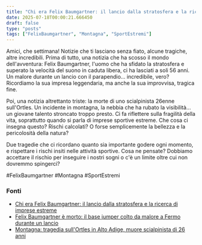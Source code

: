 ```yaml
---
title: "Chi era Felix Baumgartner: il lancio dalla stratosfera e la ricerca di imprese estreme"
date: 2025-07-18T00:00:21.666450
draft: false
type: "posts"
tags: ["FelixBaumgartner", "Montagna", "SportEstremi"]
---
```


Amici, che settimana!  Notizie che ti lasciano senza fiato, alcune tragiche, altre incredibili.  Prima di tutto, una notizia che ha scosso il mondo dell'avventura:  Felix Baumgartner, l'uomo che ha sfidato la stratosfera e superato la velocità del suono in caduta libera, ci ha lasciati a soli 56 anni. Un malore durante un lancio con il parapendio…  incredibile, vero?  Ricordiamo la sua impresa leggendaria, ma anche la sua improvvisa, tragica fine.

Poi, una notizia altrettanto triste: la morte di uno scialpinista 26enne sull'Ortles.  Un incidente in montagna,  la nebbia che ha rubato la visibilità... un giovane talento stroncato troppo presto.  Ci fa riflettere sulla fragilità della vita, soprattutto quando si parla di imprese sportive estreme.  Che cosa ci insegna questo? Rischi calcolati? O forse semplicemente la bellezza e la pericolosità della natura?

Due tragedie che ci ricordano quanto sia importante godere ogni momento, e rispettare i rischi insiti nelle attività sportive.  Cosa ne pensate?  Dobbiamo accettare il rischio per inseguire i nostri sogni o c'è un limite oltre cui non dovremmo spingerci?

#FelixBaumgartner #Montagna #SportEstremi


### Fonti
- [Chi era Felix Baumgartner: il lancio dalla stratosfera e la ricerca di imprese estreme](https://www.repubblica.it/sport/vari/2025/07/17/news/felix_baumgartner_chi_e_morto_parapendio-424737648/)
- [Felix Baumgartner è morto: il base jumper colto da malore a Fermo durante un lancio](https://www.repubblica.it/sport/vari/2025/07/17/news/felix_baumgartner_morto_parapendio_incidente-424737501/)
- [Montagna: tragedia sull'Ortles in Alto Adige, muore scialpinista di 26 anni](https://corrieredeltrentino.corriere.it/notizie/cronaca/24_maggio_12/montagna-tragedia-sull-ortles-in-alto-adige-muore-scialpinista-di-26-anni-21254b11-2643-43c2-b2a6-fadf82d52xlk.shtml)
